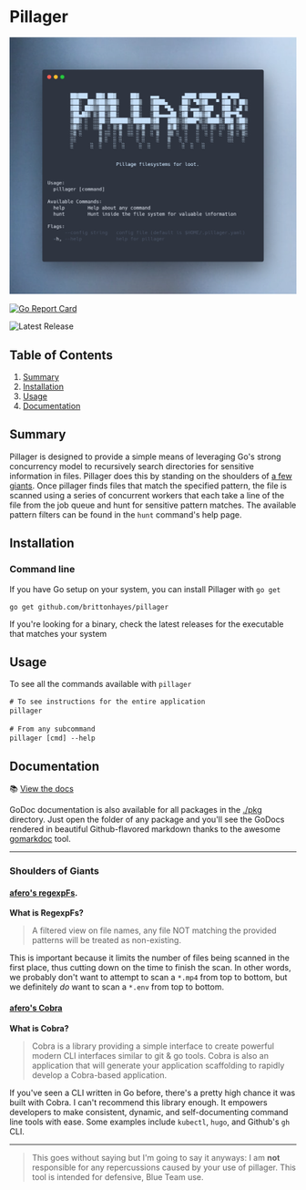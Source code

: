 # Pillager

![Image](./images/brand_image_ice.png)

[![Go Report Card](https://goreportcard.com/badge/github.com/brittonhayes/pillager)](https://goreportcard.com/report/github.com/brittonhayes/pillager)

![Latest Release](https://img.shields.io/github/v/release/brittonhayes/pillager?label=latest%20release)

## Table of Contents

1. [Summary](#summary)
1. [Installation](#installation)
1. [Usage](#usage)
1. [Documentation](#documentation)

## Summary

Pillager is designed to provide a simple means of leveraging Go's strong concurrency model to recursively search directories for sensitive information in files. Pillager does this by standing on the shoulders of [a few giants](#shoulders-of-giants). Once pillager finds files that match the specified pattern, the file is scanned using a series of concurrent workers that each take a line of the file from the job queue and hunt for sensitive pattern matches. The available pattern filters can be found in the `hunt` command's help page.

## Installation

### Command line

If you have Go setup on your system, you can install Pillager with `go get`
 
```shell script
go get github.com/brittonhayes/pillager
```

If you're looking for a binary, check the latest releases for the executable that matches your system

## Usage

To see all the commands available with `pillager`

```shell
# To see instructions for the entire application
pillager

# From any subcommand
pillager [cmd] --help
```

## Documentation

:books: [View the docs](./pkg/hunter)

GoDoc documentation is also available for all packages in the [./pkg](./pkg) directory. Just open the folder of any package and you'll see the GoDocs rendered in beautiful Github-flavored markdown thanks to the awesome [gomarkdoc](https://github.com/princjef/gomarkdoc) tool.

---

### Shoulders of Giants

#### [afero's regexpFs](https://github.com/spf13/afero#regexpfs). 

**What is RegexpFs?**

> A filtered view on file names, any file NOT matching the provided patterns will be treated as non-existing.

This is important because it limits the number of files being scanned in the first place, thus cutting down on the time to finish the scan. In other words, we probably don't want to attempt to scan a `*.mp4` from top to bottom, but we definitely _do_ want to scan a `*.env` from top to bottom.

#### [afero's Cobra](https://github.com/spf13/cobra)

**What is Cobra?**

> Cobra is a library providing a simple interface to create powerful modern CLI interfaces similar to git & go tools. Cobra is also an application that will generate your application scaffolding to rapidly develop a Cobra-based application.

If you've seen a CLI written in Go before, there's a pretty high chance it was built with Cobra. I can't recommend this library enough. It empowers developers to make consistent, dynamic, and self-documenting command line tools with ease. Some examples include `kubectl`, `hugo`, and Github's `gh` CLI.

---

> This goes without saying but I'm going to say it anyways: I am **not** responsible for any repercussions caused by your use of pillager. This tool is intended for defensive, Blue Team use.
